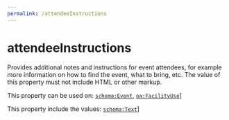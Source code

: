```yaml
---
permalink: /attendeeInstructions
---
```


# attendeeInstructions
Provides additional notes and instructions for event attendees, for example more information on how to find the event, what to bring, etc. The value of this property must not include HTML or other markup.

This property can be used on: [`schema:Event`](https://schema.org/Event), [`oa:FacilityUse`](https://openactive.io/FacilityUse)]

This property include the values: [`schema:Text`](https://schema.org/Text)]
